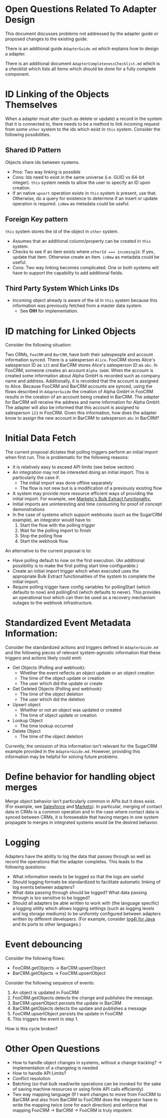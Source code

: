# Open Questions Related To Adapter Design

This document discusses problems not addressed by the adapter guide or
proposed changes to the existing guide.

There is an additional guide `AdapterGuide.md` which explains how to design a adapter.

There is an additional document `AdapterCompletenessChecklist.md` which is a
checklist which lists all items which should be done for a fully complete
component.

# ID Linking of the Objects Themselves
When a adapter must alter (such as delete or update) a record in the system
that it is connected to, there needs to be a method to link incoming request
from some  `other` system to the ids which exist in `this` system.  Consider the
following possibilities.

## Shared ID Pattern
Objects share ids between systems.
* Pros: Two way linking is possible
* Cons: Ids need to exist in the same universe (i.e. GUID vs 64-bit integer).
`this` system needs to allow the user to specify an ID upon creation.
* If an native `upsert` operation exists in `this` system is present, use that.
Otherwise, do a query for existence to determine if an insert or update
operation is required.  `isNew` as metadata could be useful.

## Foreign Key pattern
`this` system stores the id of the object in `other` system.
* Assumes that an additional column/property can be created in `this` system.
* Checks to see if an item exists where `otherId === incomingId`.  If yes,
   update that item.  Otherwise create an item. `isNew` as metadata could be
   useful.
* Cons: Two way linking becomes complicated.  One or both systems will have to
 support the capability to add additional fields.

## Third Party System Which Links IDs
* Incoming object already is aware of the id in `this` system because
 this information was previously fetched from a master data system.
  * See **OIH** for implementation.

# ID matching for Linked Objects
Consider the following situation:

Two CRMs, `FooCRM` and `BarCRM`, have both their salespeople and account
information synced.  There is a salesperson `Alice`.  FooCRM stores Alice's
salesperson ID as `123` and BarCRM stores Alice's salesperson ID as `abc`.  In
FooCRM, someone creates an account `Alpha GmbH`.  When the account is created
some information about Alpha GmbH is recorded such as company name and address.
Additionally, it is recorded that the account is assigned to Alice.  Because
FooCRM and BarCRM accounts are synced, using the flows described in
`AdapterGuide` the creation of Alpha GmbH in FooCRM results in the creation of
an account being created in BarCRM.  The adapter for BarCRM will receive the
address and name information for Alpha GmbH.  The adapter will also be
informed that this account is assigned to salesperson `123` in FooCRM.  Given
this information, how does the adapter know to assign the new account in
BarCRM to salesperson `abc` in BarCRM?

# Initial Data Fetch
The current proposal dictates that polling triggers perform an initial import
when first run.  This is problematic for the following reasons:
* It is relatively easy to exceed API limits (see below section)
* An integration may not be interested doing an initial import.  This is particularly the case if:
  * The initial import was done offline separately
  * The flow is not new but is a modification of a previously existing flow
* A system may provide more resource efficient ways of providing the initial
 import.  For example, see [Marketo's Bulk Extract
 functionality.](http://developers.marketo.com/rest-api/bulk-extract/)
* Initial imports are uninteresting and time consuming for proof of concept demonstrations
* In the case of systems which support webhooks (such as the SugarCRM example), an integrator would have to:
  1. Start the flow with the polling trigger
  1. Wait for the polling import to finish
  1. Stop the polling flow
  1. Start the webhook flow.

An alternative to the current poposal is to:
* Have polling default to now on the first execution.  (An additional
 possibility is to make the first polling start time configurable.)
* Create an initial import trigger which when executed uses the appropriate Bulk
 Extract functionalities of the system to complete the initial import.
* Require polling trigger have config variables for pollingStart (which defaults
to now) and pollingEnd (which defaults to never).  This provides an operational
tool which can then be used as a recovery mechanism outages to the webhook
infrastructure.

# Standardized Event Metadata Information:
Consider the standardized actions and triggers defined in `AdapterGuide.md`
and the following pieces of relevant system-agnostic information that these
triggers and actions likely could emit:
* Get Objects (Polling and webhook):
  * Whether the event reflects an object update or an object creation
  * The time of the object update or creation
  * The user which did the update or create
* Get Deleted Objects (Polling and webhook):
  * The time of the object deletion
  * The user which did the deletion
* Upsert object
  * Whether or not an object was updated or created
  * The time of object update or creation
* Lookup Object
  * The time lookup occurred
* Delete Object
  * The time of the object deletion

Currently, the omission of this information isn't relevant for the SugarCRM
example provided in the `AdapterGuide.md`.  However, providing this
information may be helpful for solving future problems.

# Define behavior for handling object merges
Merge object behavior isn't particularly common in APIs but it does exist.  (For
example, see
[Salesforce](https://developer.salesforce.com/docs/atlas.en-us.api.meta/api/sforce_api_calls_merge.htm)
and
[Marketo](http://developers.marketo.com/rest-api/endpoint-reference/lead-database-endpoint-reference/#!/Leads/mergeLeadsUsingPOST)).
In particular, merging of contact data in CRMs is a common operation and in the
case where contact data is synced between CRMs, it is foreseeable that having
merges in one system propagate to merges in integrated systems would be the
desired behavior.

# Logging
Adapters have the ability to log the data that passes through as well as
record the operations that the adapter completes.  This leads to the following
questions:
* What information needs to be logged so that the logs are useful
* Should logging formats be standardized to facilitate automatic linking of log events between adapters?
* What data passing through should be logged?  What data passing through is too sensitive to be logged?
* Should all adapters be able written to work with (the language specific) a
 logging utility which allows logging settings (such as logging levels and log
storage mediums) to be uniformly configured between adapters written by
different developers.  (For example, consider [log4j for
Java](https://en.wikipedia.org/wiki/Log4j) and its ports to other languages.)

# Event debouncing
Consider the following flows:
- FooCRM.getObjects -> BarCRM.upsertObject
- BarCRM.getObjects -> FooCRM.upsertObject

Consider the following sequence of events:
1. An object is updated in FooCRM
1. FooCRM.getObjects detects the change and publishes the message.
1. BarCRM.upsertObject persists the update in BarCRM
1. BarCRM.getObjects detects the update and publishes a message
1. FooCRM.upsertObject persists the update in FooCRM
1. This triggers the event in step 1.

How is this cycle broken?

# Other Open Questions
* How to handle object changes in systems, without a change tracking?
  -> Implementation of a changelog is needed
* How to handle API Limits?
* Conflict resolution
* Batching (so that bulk read/write operations can be invoked for the sake of
 saving machine resources or using finite API calls efficiently)
* Two way mapping language (If I want changes to move from FooCRM to BarCRM and
 also from BarCRM to FooCRM does the integrator have to write the mapping twice
 (one for each direction) and enforce that mapping FooCRM -> BarCRM -> FooCRM
 is truly impotent.
